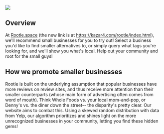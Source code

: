 ![](https://media.discordapp.net/attachments/176356676226514944/764673934645264384/unknown.png?width=1442&height=170)

## Overview

At [Rootle.space](https://rootle.space/) (the new link is at https://kazar4.com/rootle/index.html), we'll recommend small businesses for you to try out! Select a business you'd like to find smaller alternatives to, or simply query what tags you're looking for, and we'll show you what's local. Help out your community and root for the small guys!

## How we promote smaller businesses

Rootle is built on the underlying assumption that popular businesses have more reviews on review sites, and thus receive more attention than their smaller counterparts (whose main form of advertising often comes from word of mouth). Think Whole Foods vs. your local mom-and-pop, or Denny's vs. the diner down the street-- the disparity's pretty clear. Our website aims to combat this. Using a skewed random distribution with data from Yelp, our algorithm prioritizes and shines light on the more unrecognized businesses in your community, letting you find these hidden gems!
